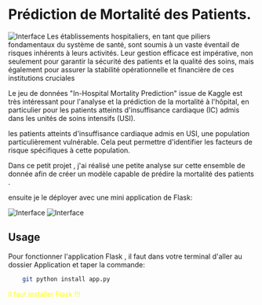 # Prédiction de Mortalité des Patients.
![Interface](utils/datawithrm.png)
Les établissements hospitaliers, en tant que piliers fondamentaux du système de santé, sont soumis à un vaste éventail de risques inhérents à leurs activités. Leur gestion efficace est impérative, non seulement pour garantir la sécurité des patients et la qualité des soins, mais également pour assurer la stabilité opérationnelle et financière de ces institutions cruciales

Le jeu de données "In-Hospital Mortality Prediction" issue de Kaggle est très intéressant pour l'analyse et la prédiction de la mortalité à l'hôpital, en particulier pour les patients atteints d'insuffisance cardiaque (IC) admis dans les unités de soins intensifs (USI).

les patients atteints d'insuffisance cardiaque admis en USI, une population particulièrement vulnérable. Cela peut permettre d'identifier les facteurs de risque spécifiques à cette population.

Dans ce petit projet , j'ai réalisé une petite analyse sur cette ensemble de donnée afin de créer un modèle capable de prédire la mortalité des patients .

ensuite je le déployer avec une mini application de Flask:

![Interface](utils/flask_app1.png)
![Interface](utils/flask_app2.png)

## Usage

Pour fonctionner l'application Flask , il faut dans votre terminal d'aller au dossier Application et taper la commande:

```bash
    git python install app.py
```

<span style="color:yellow">Il faut installer Flask !!!</span>



